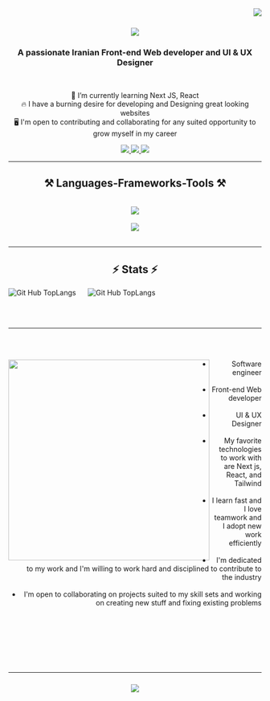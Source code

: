 <img align="right" src="https://visitor-badge.laobi.icu/badge?page_id=SadraKian.SadraKian" />

<h1 align="center">
    <img src="https://readme-typing-svg.herokuapp.com/?font=Righteous&size=35&center=true&vCenter=true&width=500&height=70&duration=6000&lines=🌍+Hello+World!;+I'm+Mohammad+Sadra+Kiantash;" />
</h1>

<h3 align="center">A passionate Iranian Front-end Web developer and UI & UX Designer</h3>

<br/>

<div align="center">
    
 🌱 I’m currently learning Next JS, React <br/>
 🔥 I have a burning desire for developing and Designing great looking websites <br/>
 🖥️ I'm open to contributing and collaborating for any suited opportunity to grow myself in my career
 
 </div>
 
<div align="center"> 
  <a href="mailto:pedro.sadrakiandeveloper@gmail.com">
    <img src="https://img.shields.io/badge/Gmail-333333?style=for-the-badge&logo=gmail&logoColor=red" />
  </a>
    <a href="https://www.instagram.com/sadrakiandeveloper/" target="_blank">
    <img src="https://img.shields.io/badge/Instagram-E4405F?style=for-the-badge&logo=instagram&logoColor=white" target="_blank" />
  </a>
  <a href="https://www.linkedin.com/in/sadrakian/">
    <img src="https://img.shields.io/badge/LinkedIn-0077B5?style=for-the-badge&logo=linkedin&logoColor=white" target="_blank" />
  </a>
  
</div>

 <hr/>
 
<h2 align="center">⚒️ Languages-Frameworks-Tools ⚒️</h2>
<br/>
<div align="center">
    <img src="https://skillicons.dev/icons?i=next,react,javascript,typescript,tailwind" /><br><br>
    <img src="https://skillicons.dev/icons?i=html,css,nodejs,figma,git,vscode,github" />
</div>

<br/>
<hr/>

<h2 align="center">⚡ Stats ⚡</h2>

<section>

<img src="https://github-readme-stats.vercel.app/api/top-langs/?username=SadraKian&layout=donut&theme=cobalt" alt="Git Hub TopLangs" />
&nbsp;&nbsp;&nbsp;&nbsp;
<img src="https://github-readme-stats.vercel.app/api?username=SadraKian&rank_icon=github&theme=dracula" alt="Git Hub TopLangs" />

</section>


<br/><br/>
<hr/>
<br/><br/>

<section>
    <img align="left" src="https://github.com/SadraKian/SadraKian/assets/128605953/5395ee7c-87c8-4fdf-a229-40a7749b56e9" width="400" height="400" />
    <ul align="right">
        <li>Software engineer</li>
        <br/>
        <li>Front-end Web developer</li>
        <br/>
        <li>UI & UX Designer</li>
        <br/>
        <li>My favorite technologies to work with are Next js, React, and Tailwind</li>
        <br/>
        <li>I learn fast and I love teamwork and I adopt new work efficiently</li>
        <br/>
        <li>I'm dedicated to my work and I'm willing to work hard and disciplined  to contribute to the industry</li>
        <br/>
        <li>I'm open to collaborating on projects suited to my skill sets and working on creating new stuff and fixing existing problems </li>
    </ul>
</section>
<br/><br/><br/><br/><br/><br/>

<hr/>

<h3 align="center">
    <img src="https://readme-typing-svg.herokuapp.com/?font=Righteous&size=25&center=true&vCenter=true&width=500&height=70&duration=4000&lines=Thanks+for+visiting!+✌️;+Shoot+me+a+message+on+Linkedin!;I'm+always+down+to+collab+:)">
</h3>

<br/>
